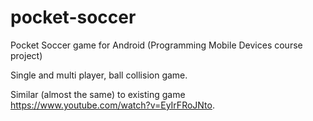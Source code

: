 # pocket-soccer
Pocket Soccer game for Android (Programming Mobile Devices course project)

Single and multi player, ball collision game.

Similar (almost the same) to existing game https://www.youtube.com/watch?v=EyIrFRoJNto.
